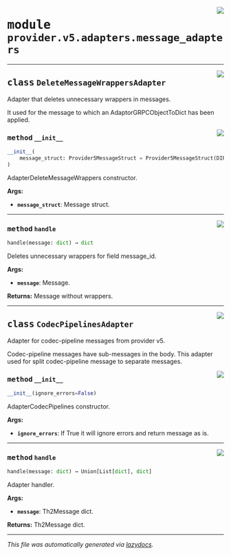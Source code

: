 <!-- markdownlint-disable -->

<a href="../../th2_data_services/provider/v5/adapters/message_adapters.py#L0"><img align="right" style="float:right;" src="https://img.shields.io/badge/-source-cccccc?style=flat-square"></a>

# <kbd>module</kbd> `provider.v5.adapters.message_adapters`






---

<a href="../../th2_data_services/provider/v5/adapters/message_adapters.py#L22"><img align="right" style="float:right;" src="https://img.shields.io/badge/-source-cccccc?style=flat-square"></a>

## <kbd>class</kbd> `DeleteMessageWrappersAdapter`
Adapter that deletes unnecessary wrappers in messages. 

It used for the message to which an AdaptorGRPCObjectToDict has been applied. 

<a href="../../th2_data_services/provider/v5/adapters/message_adapters.py#L28"><img align="right" style="float:right;" src="https://img.shields.io/badge/-source-cccccc?style=flat-square"></a>

### <kbd>method</kbd> `__init__`

```python
__init__(
    message_struct: Provider5MessageStruct = Provider5MessageStruct(DIRECTION='direction', SESSION_ID='sessionId', MESSAGE_TYPE='messageType', CONNECTION_ID='connectionId', SESSION_ALIAS='sessionAlias', SUBSEQUENCE='subsequence', SEQUENCE='sequence', TIMESTAMP='timestamp', BODY='body', BODY_BASE64='bodyBase64', TYPE='type', MESSAGE_ID='messageId', ATTACHED_EVENT_IDS='attachedEventIds', LOOKUP_LIMIT_DAYS=0)
)
```

AdapterDeleteMessageWrappers constructor. 



**Args:**
 
 - <b>`message_struct`</b>:  Message struct. 




---

<a href="../../th2_data_services/provider/v5/adapters/message_adapters.py#L36"><img align="right" style="float:right;" src="https://img.shields.io/badge/-source-cccccc?style=flat-square"></a>

### <kbd>method</kbd> `handle`

```python
handle(message: dict) → dict
```

Deletes unnecessary wrappers for field message_id. 



**Args:**
 
 - <b>`message`</b>:  Message. 



**Returns:**
 Message without wrappers. 


---

<a href="../../th2_data_services/provider/v5/adapters/message_adapters.py#L59"><img align="right" style="float:right;" src="https://img.shields.io/badge/-source-cccccc?style=flat-square"></a>

## <kbd>class</kbd> `CodecPipelinesAdapter`
Adapter for codec-pipeline messages from provider v5. 

Codec-pipeline messages have sub-messages in the body. This adapter used for split codec-pipeline message to separate messages. 

<a href="../../th2_data_services/provider/v5/adapters/message_adapters.py#L66"><img align="right" style="float:right;" src="https://img.shields.io/badge/-source-cccccc?style=flat-square"></a>

### <kbd>method</kbd> `__init__`

```python
__init__(ignore_errors=False)
```

AdapterCodecPipelines constructor. 



**Args:**
 
 - <b>`ignore_errors`</b>:  If True it will ignore errors and return message as is. 




---

<a href="../../th2_data_services/provider/v5/adapters/message_adapters.py#L74"><img align="right" style="float:right;" src="https://img.shields.io/badge/-source-cccccc?style=flat-square"></a>

### <kbd>method</kbd> `handle`

```python
handle(message: dict) → Union[List[dict], dict]
```

Adapter handler. 



**Args:**
 
 - <b>`message`</b>:  Th2Message dict. 



**Returns:**
 Th2Message dict. 




---

_This file was automatically generated via [lazydocs](https://github.com/ml-tooling/lazydocs)._
